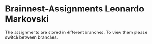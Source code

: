 # Brainnest-Assignments Leonardo Markovski

The assignments are stored in different branches.
To view them please switch between branches.
